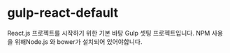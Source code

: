 # gulp-react-default
React.js 프로젝트를 시작하기 위한 기본 바탕 Gulp 셋팅 프로젝트입니다.
NPM 사용을 위해Node.js 와 bower가 설치되어 있어야합니다.
